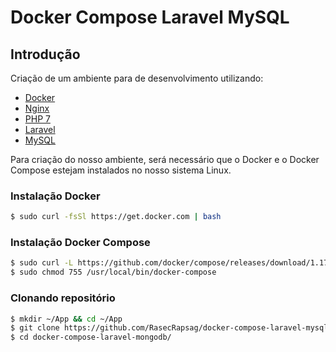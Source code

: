 # Docker Compose Laravel MySQL

## Introdução

Criação de um ambiente para de desenvolvimento utilizando:

* [Docker](https://www.docker.com)
* [Nginx](http://nginx.org)
* [PHP 7](https://php-fpm.org)
* [Laravel](https://laravel.com)
* [MySQL](https://www.mysql.com)


Para criação do nosso ambiente, será necessário que o Docker e o Docker Compose estejam instalados no nosso sistema Linux.


### Instalação Docker

```bash
$ sudo curl -fsSl https://get.docker.com | bash
```


### Instalação Docker Compose

```bash
$ sudo curl -L https://github.com/docker/compose/releases/download/1.17.0/docker-compose-`uname -s`-`uname -m` -o /usr/local/bin/docker-compose
$ sudo chmod 755 /usr/local/bin/docker-compose
```


### Clonando repositório

```bash
$ mkdir ~/App && cd ~/App
$ git clone https://github.com/RasecRapsag/docker-compose-laravel-mysql
$ cd docker-compose-laravel-mongodb/
```
